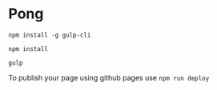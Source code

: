 # Pong

`npm install -g gulp-cli`

`npm install`

`gulp`

To publish your page using github pages use `npm run deploy`
